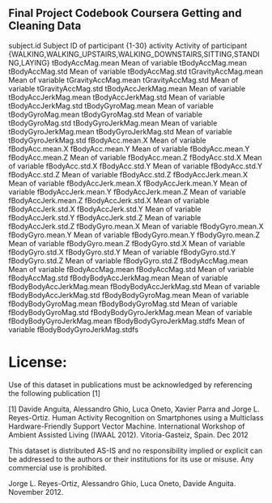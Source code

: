 Final Project Codebook
Coursera Getting and Cleaning Data 
----------------------------------

subject.id
  Subject ID of participant {1-30}
activity
  Activity of participant {WALKING,WALKING_UPSTAIRS,WALKING_DOWNSTAIRS,SITTING,STANDING,LAYING}
tBodyAccMag.mean
  Mean of variable tBodyAccMag.mean
tBodyAccMag.std
  Mean of variable tBodyAccMag.std
tGravityAccMag.mean
  Mean of variable tGravityAccMag.mean
tGravityAccMag.std
  Mean of variable tGravityAccMag.std
tBodyAccJerkMag.mean
  Mean of variable tBodyAccJerkMag.mean
tBodyAccJerkMag.std
  Mean of variable tBodyAccJerkMag.std
tBodyGyroMag.mean
  Mean of variable tBodyGyroMag.mean
tBodyGyroMag.std
  Mean of variable tBodyGyroMag.std
tBodyGyroJerkMag.mean
  Mean of variable tBodyGyroJerkMag.mean
tBodyGyroJerkMag.std
  Mean of variable tBodyGyroJerkMag.std
fBodyAcc.mean.X
  Mean of variable fBodyAcc.mean.X
fBodyAcc.mean.Y
  Mean of variable fBodyAcc.mean.Y
fBodyAcc.mean.Z
  Mean of variable fBodyAcc.mean.Z
fBodyAcc.std.X
  Mean of variable fBodyAcc.std.X
fBodyAcc.std.Y
  Mean of variable fBodyAcc.std.Y
fBodyAcc.std.Z
  Mean of variable fBodyAcc.std.Z
fBodyAccJerk.mean.X
  Mean of variable fBodyAccJerk.mean.X
fBodyAccJerk.mean.Y
  Mean of variable fBodyAccJerk.mean.Y
fBodyAccJerk.mean.Z
  Mean of variable fBodyAccJerk.mean.Z
fBodyAccJerk.std.X
  Mean of variable fBodyAccJerk.std.X
fBodyAccJerk.std.Y
  Mean of variable fBodyAccJerk.std.Y
fBodyAccJerk.std.Z
  Mean of variable fBodyAccJerk.std.Z
fBodyGyro.mean.X
  Mean of variable fBodyGyro.mean.X
fBodyGyro.mean.Y
 Mean of variable fBodyGyro.mean.Y
fBodyGyro.mean.Z
 Mean of variable fBodyGyro.mean.Z
fBodyGyro.std.X
 Mean of variable fBodyGyro.std.X
fBodyGyro.std.Y
 Mean of variable fBodyGyro.std.Y
fBodyGyro.std.Z
 Mean of variable fBodyGyro.std.Z
fBodyAccMag.mean
 Mean of variable fBodyAccMag.mean
fBodyAccMag.std
 Mean of variable fBodyAccMag.std
fBodyBodyAccJerkMag.mean
 Mean of variable fBodyBodyAccJerkMag.mean
fBodyBodyAccJerkMag.std
 Mean of variable fBodyBodyAccJerkMag.std
fBodyBodyGyroMag.mean
 Mean of variable fBodyBodyGyroMag.mean
fBodyBodyGyroMag.std
 Mean of variable fBodyBodyGyroMag.std
fBodyBodyGyroJerkMag.mean
 Mean of variable fBodyBodyGyroJerkMag.mean
fBodyBodyGyroJerkMag.stdfs
 Mean of variable fBodyBodyGyroJerkMag.stdfs

License:
========
Use of this dataset in publications must be acknowledged by referencing the following publication [1] 

[1] Davide Anguita, Alessandro Ghio, Luca Oneto, Xavier Parra and Jorge L. Reyes-Ortiz. Human Activity Recognition on Smartphones using a Multiclass Hardware-Friendly Support Vector Machine. International Workshop of Ambient Assisted Living (IWAAL 2012). Vitoria-Gasteiz, Spain. Dec 2012

This dataset is distributed AS-IS and no responsibility implied or explicit can be addressed to the authors or their institutions for its use or misuse. Any commercial use is prohibited.

Jorge L. Reyes-Ortiz, Alessandro Ghio, Luca Oneto, Davide Anguita. November 2012.
